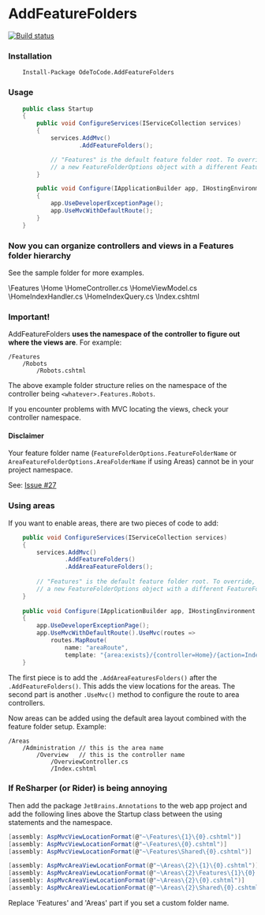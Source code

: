 # AddFeatureFolders
[![Build status](https://ci.appveyor.com/api/projects/status/k4aotmbkugavs2mq?svg=true)](https://ci.appveyor.com/project/OdeToCode/addfeaturefolders)
### Installation
```
    Install-Package OdeToCode.AddFeatureFolders 
```

### Usage 
```c#
    public class Startup
    {
        public void ConfigureServices(IServiceCollection services)
        {
            services.AddMvc()
                    .AddFeatureFolders();

            // "Features" is the default feature folder root. To override, pass along 
            // a new FeatureFolderOptions object with a different FeatureFolderName
        }

        public void Configure(IApplicationBuilder app, IHostingEnvironment env, ILoggerFactory loggerFactory)
        {
            app.UseDeveloperExceptionPage();
            app.UseMvcWithDefaultRoute();
        }
    }    
```

### Now you can organize controllers and views in a Features folder hierarchy

See the sample folder for more examples. 

\Features
  \Home
      \HomeController.cs
      \HomeViewModel.cs
      \HomeIndexHandler.cs
      \HomeIndexQuery.cs
      \Index.cshtml


### Important!
AddFeatureFolders **uses the namespace of the controller to figure out where the views are**. 
For example: 
```
/Features
	/Robots
		/Robots.cshtml
```
The above example folder structure relies on the namespace of the controller being `<whatever>.Features.Robots`. 

If you encounter problems with MVC locating the views, check your controller namespace.

#### Disclaimer

Your feature folder name (`FeatureFolderOptions.FeatureFolderName` or `AreaFeatureFolderOptions.AreaFolderName` if using Areas) cannot be in your project namespace.

See: [Issue #27](https://github.com/OdeToCode/AddFeatureFolders/issues/27)

### Using areas

If you want to enable areas, there are two pieces of code to add:
```c#
    public void ConfigureServices(IServiceCollection services)
    {
        services.AddMvc()
                .AddFeatureFolders()
                .AddAreaFeatureFolders();
    
        // "Features" is the default feature folder root. To override, pass along 
        // a new FeatureFolderOptions object with a different FeatureFolderName
    }
    
    public void Configure(IApplicationBuilder app, IHostingEnvironment env, ILoggerFactory loggerFactory)
    {
        app.UseDeveloperExceptionPage();
        app.UseMvcWithDefaultRoute().UseMvc(routes => 
            routes.MapRoute(
                name: "areaRoute",
                template: "{area:exists}/{controller=Home}/{action=Index}/{id?}"));
    }
```

The first piece is to add the ```.AddAreaFeaturesFolders()``` after the ```.AddFeatureFolders()```.
This adds the view locations for the areas.
The second part is another ```.UseMvc()``` method to configure the route to area controllers.

Now areas can be added using the default area layout combined with the feature folder setup.
Example:
```
/Areas
    /Administration // this is the area name
        /Overview   // this is the controller name
            /OverviewController.cs
            /Index.cshtml
```  

### If ReSharper (or Rider) is being annoying
Then add the package ```JetBrains.Annotations``` to the web app project and add the following lines 
above the Startup class between the using statements and the namespace. 
```c#
[assembly: AspMvcViewLocationFormat(@"~\Features\{1}\{0}.cshtml")]
[assembly: AspMvcViewLocationFormat(@"~\Features\{0}.cshtml")]
[assembly: AspMvcViewLocationFormat(@"~\Features\Shared\{0}.cshtml")]

[assembly: AspMvcAreaViewLocationFormat(@"~\Areas\{2}\{1}\{0}.cshtml")]
[assembly: AspMvcAreaViewLocationFormat(@"~\Areas\{2}\Features\{1}\{0}.cshtml")]
[assembly: AspMvcAreaViewLocationFormat(@"~\Areas\{2}\{0}.cshtml")]
[assembly: AspMvcAreaViewLocationFormat(@"~\Areas\{2}\Shared\{0}.cshtml")]
```
Replace 'Features' and 'Areas' part if you set a custom folder name.
